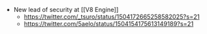 - New lead of security at [[V8 Engine]]
    - https://twitter.com/_tsuro/status/1504172665258582025?s=21
    - https://twitter.com/5aelo/status/1504154175613149189?s=21
